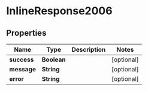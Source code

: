 # InlineResponse2006

## Properties
Name | Type | Description | Notes
------------ | ------------- | ------------- | -------------
**success** | **Boolean** |  |  [optional]
**message** | **String** |  |  [optional]
**error** | **String** |  |  [optional]
